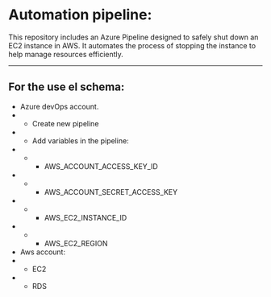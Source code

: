 # Automation pipeline:
This repository includes an Azure Pipeline designed to safely shut down an EC2 instance in AWS. It automates the process of stopping the instance to help manage resources efficiently.
__________________________________________________________________

## For the use el schema:
* Azure devOps account.
* * Create new pipeline
* * Add variables in the pipeline:
* * * AWS_ACCOUNT_ACCESS_KEY_ID
* * * AWS_ACCOUNT_SECRET_ACCESS_KEY
* * * AWS_EC2_INSTANCE_ID
* * * AWS_EC2_REGION
* Aws account:
* * EC2
* * RDS
